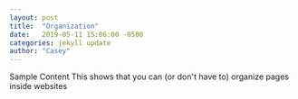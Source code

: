 ```yaml
---
layout: post
title:  "Organization"
date:   2019-05-11 15:06:00 -0500
categories: jekyll update
author: "Casey"
---
```


Sample Content
This shows that you can (or don't have to) organize pages inside websites
